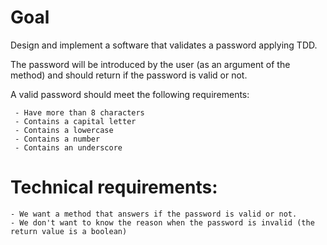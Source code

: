 # Goal
Design and implement a software that validates a password applying TDD.

The password will be introduced by the user (as an argument of the method) and should return if the password is valid or not.

A valid password should meet the following requirements:

	 - Have more than 8 characters
	 - Contains a capital letter
	 - Contains a lowercase
	 - Contains a number
	 - Contains an underscore

# Technical requirements:

	- We want a method that answers if the password is valid or not.
	- We don't want to know the reason when the password is invalid (the return value is a boolean)
